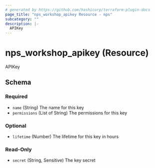 ```yaml
---
# generated by https://github.com/hashicorp/terraform-plugin-docs
page_title: "nps_workshop_apikey Resource - nps"
subcategory: ""
description: |-
  APIKey
---
```


# nps_workshop_apikey (Resource)

APIKey



<!-- schema generated by tfplugindocs -->
## Schema

### Required

- `name` (String) The name for this key
- `permissions` (List of String) The permissions for this key

### Optional

- `lifetime` (Number) The lifetime for this key in hours

### Read-Only

- `secret` (String, Sensitive) The key secret
